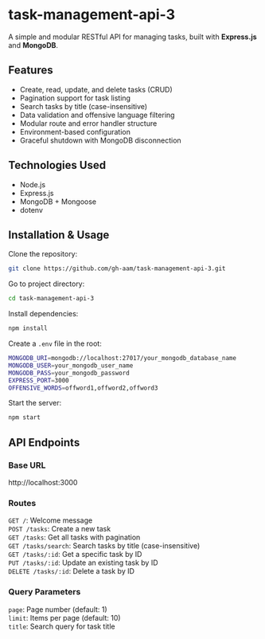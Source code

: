 # task-management-api-3
A simple and modular RESTful API for managing tasks, built with **Express.js** and **MongoDB**.

## Features
- Create, read, update, and delete tasks (CRUD)
- Pagination support for task listing
- Search tasks by title (case-insensitive)
- Data validation and offensive language filtering
- Modular route and error handler structure
- Environment-based configuration
- Graceful shutdown with MongoDB disconnection

## Technologies Used
- Node.js
- Express.js
- MongoDB + Mongoose
- dotenv

## Installation & Usage
Clone the repository:
```bash
git clone https://github.com/gh-aam/task-management-api-3.git
```
Go to project directory:
```bash
cd task-management-api-3
```
Install dependencies:
```bash
npm install
```
Create a `.env` file in the root:
```bash
MONGODB_URI=mongodb://localhost:27017/your_mongodb_database_name
MONGODB_USER=your_mongodb_user_name
MONGODB_PASS=your_mongodb_password
EXPRESS_PORT=3000
OFFENSIVE_WORDS=offword1,offword2,offword3
```
Start the server:
```bash
npm start
```

## API Endpoints
### Base URL
http://localhost:3000
### Routes
`GET /`: Welcome message   
`POST /tasks`: Create a new task   
`GET /tasks`: Get all tasks with pagination   
`GET /tasks/search`: Search tasks by title (case-insensitive)   
`GET /tasks/:id`: Get a specific task by ID   
`PUT /tasks/:id`: Update an existing task by ID   
`DELETE /tasks/:id`: Delete a task by ID
### Query Parameters
`page`: Page number (default: 1)   
`limit`: Items per page (default: 10)   
`title`: Search query for task title